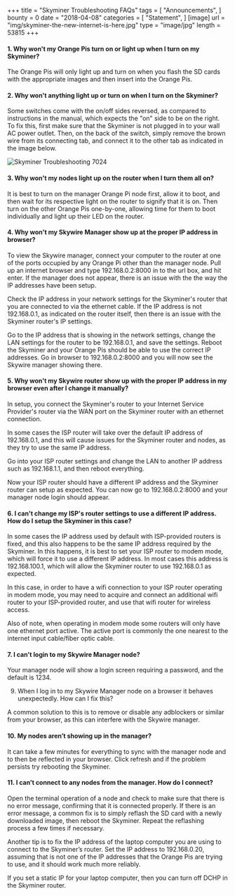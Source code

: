 +++
title = "Skyminer Troubleshooting FAQs"
tags = [ "Announcements", ]
bounty = 0
date = "2018-04-08"
categories = [ "Statement", ]
[image]
    url = "img/skyminer-the-new-internet-is-here.jpg"
    type = "image/jpg"
    length = 53815
+++

#### 1\. Why won't my Orange Pis turn on or light up when I turn on my Skyminer?

The Orange Pis will only light up and turn on when you flash the SD cards with the appropriate images and then insert into the Orange Pis.

#### 2\. Why won't anything light up or turn on when I turn on the Skyminer?

Some switches come with the on/off sides reversed, as compared to instructions in the manual, which expects the "on" side to be on the right. To fix this, first make sure that the Skyminer is not plugged in to your wall AC power outlet.  Then, on the back of the switch, simply remove the brown wire from its connecting tab, and connect it to the other tab as indicated in the image below.

![Skyminer Troubleshooting 7024](/img/skyminer-assembly-7024.png)

#### 3\. Why won't my nodes light up on the router when I turn them all on?

It is best to turn on the manager Orange Pi node first, allow it to boot, and then wait for its respective light on the router to signify that it is on. Then turn on the other Orange Pis one-by-one, allowing time for them to boot individually and light up their LED on the router.

#### 4\. Why won't my Skywire Manager show up at the proper IP address in browser?

To view the Skywire manager, connect your computer to the router at one of the ports occupied by any Orange Pi other than the manager node. Pull up an internet browser and type 192.168.0.2:8000 in to the url box, and hit enter. If the manager does not appear, there is an issue with the the way the IP addresses have been setup.

Check the IP address in your network settings for the Skyminer's router that you are connected to via the ethernet cable. If the IP address is not 192.168.0.1, as indicated on the router itself, then there is an issue with the Skyminer router's IP settings.

Go to the IP address that is showing in the network settings, change the LAN settings for the router to be 192.168.0.1, and save the settings. Reboot the Skyminer and your Orange Pis should be able to use the correct IP addresses. Go in browser to 192.168.0.2:8000 and you will now see the Skywire manager showing there.

#### 5\. Why won't my Skywire router show up with the proper IP address in my browser even after I change it manually?

In setup, you connect the Skyminer's router to your Internet Service Provider's router via the WAN port on the Skyminer router with an ethernet connection.

In some cases the ISP router will take over the default IP address of 192.168.0.1, and this will cause issues for the Skyminer router and nodes, as they try to use the same IP address.

Go into your ISP router settings and change the LAN to another IP address such as 192.168.1.1, and then reboot everything.

Now your ISP router should have a different IP address and the Skyminer router can setup as expected. You can now go to 192.168.0.2:8000 and your manager node login should appear.

#### 6\. I can't change my ISP's router settings to use a different IP address. How do I setup the Skyminer in this case?

In some cases the IP address used by default with ISP-provided routers is fixed, and this also happens to be the same IP address required by the Skyminer. In this happens, it is best to set your ISP router to modem mode, which will force it to use a different IP address. In most cases this address is 192.168.100.1, which will allow the Skyminer router to use 192.168.0.1 as expected.

In this case, in order to have a wifi connection to your ISP router operating in modem mode, you may need to acquire and connect an additional wifi router to your ISP-provided router, and use that wifi router for wireless access.

Also of note, when operating in modem mode some routers will only have one ethernet port active. The active port is commonly the one nearest to the internet input cable/fiber optic cable.

#### 7\. I can't login to my Skywire Manager node?

Your manager node will show a login screen requiring a password, and the default is 1234.

9. When I log in to my Skywire Manager node on a browser it behaves unexpectedly. How can I fix this?

A common solution to this is to remove or disable any adblockers or similar from your browser, as this can interfere with the Skywire manager.


#### 10\. My nodes aren’t showing up in the manager?

It can take a few minutes for everything to sync with the manager node and to then be reflected in your browser. Click refresh and if the problem persists try rebooting the Skyminer.


#### 11\. I can’t connect to any nodes from the manager. How do I connect?

Open the terminal operation of a node and check to make sure that there is no error message, confirming that it is connected properly. If there is an error message, a common fix is to simply reflash the SD card with a newly downloaded image, then reboot the Skyminer. Repeat the reflashing process a few times if necessary.

Another tip is to fix the IP address of the laptop computer you are using to connect to the Skyminer’s router. Set the IP address to 192.168.0.20, assuming that is not one of the IP addresses that the Orange Pis are trying to use, and it should work much more reliably.

If you set a static IP for your laptop computer, then you can turn off DCHP in the Skyminer router.

